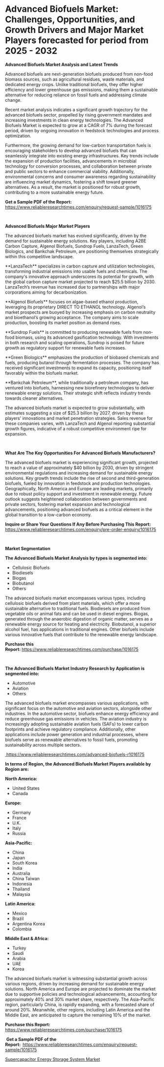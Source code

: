 <p><h1>Advanced Biofuels Market: Challenges, Opportunities, and Growth Drivers and Major Market Players forecasted for period from 2025 - 2032</h1></p><p><strong>Advanced Biofuels Market Analysis and Latest Trends</strong></p>
<p><p>Advanced biofuels are next-generation biofuels produced from non-food biomass sources, such as agricultural residues, waste materials, and dedicated energy crops. Unlike traditional biofuels, they offer higher efficiency and lower greenhouse gas emissions, making them a sustainable alternative for reducing reliance on fossil fuels and addressing climate change. </p><p>Recent market analysis indicates a significant growth trajectory for the advanced biofuels sector, propelled by rising government mandates and increasing investments in clean energy technologies. The Advanced Biofuels Market is expected to grow at a CAGR of 7% during the forecast period, driven by ongoing innovation in feedstock technologies and process optimization. </p><p>Furthermore, the growing demand for low-carbon transportation fuels is encouraging stakeholders to develop advanced biofuels that can seamlessly integrate into existing energy infrastructures. Key trends include the expansion of production facilities, advancements in microbial technology for conversion processes, and collaboration between private and public sectors to enhance commercial viability. Additionally, environmental concerns and consumer awareness regarding sustainability are influencing market dynamics, fostering a shift toward greener alternatives. As a result, the market is positioned for robust growth, contributing to a more sustainable energy future.</p></p>
<p><strong>Get a Sample PDF of the Report:&nbsp;</strong> <a href="https://www.reliableresearchtimes.com/enquiry/request-sample/1016175?utm_campaign=2204&utm_medium=2&utm_source=Github&utm_content=ia&utm_term=13022025&utm_id=advanced-biofuels">https://www.reliableresearchtimes.com/enquiry/request-sample/1016175</a></p>
<p>&nbsp;</p>
<p><strong>Advanced Biofuels Major Market Players</strong></p>
<p><p>The advanced biofuels market has evolved significantly, driven by the demand for sustainable energy solutions. Key players, including A2BE Carbon Capture, Algenol Biofuels, Sundrop Fuels, LanzaTech, Green Biologics, and Bankchak Petroleum, are positioning themselves strategically within this competitive landscape.</p><p>**LanzaTech** specializes in carbon capture and utilization technologies, transforming industrial emissions into usable fuels and chemicals. The company's innovative approach underscores its potential for growth, with the global carbon capture market projected to reach $25.5 billion by 2030. LanzaTech’s revenue has increased due to partnerships with major corporations aiming for decarbonization.</p><p>**Algenol Biofuels** focuses on algae-based ethanol production, leveraging its proprietary DIRECT TO ETHANOL technology. Algenol’s market prospects are buoyed by increasing emphasis on carbon neutrality and bioethanol’s growing acceptance. The company aims to scale production, boosting its market position as demand rises.</p><p>**Sundrop Fuels** is committed to producing renewable fuels from non-food biomass, using its advanced gasification technology. With investments in both research and scaling operations, Sundrop is poised for future growth as regulatory support for renewable fuels increases.</p><p>**Green Biologics** emphasizes the production of biobased chemicals and fuels, producing butanol through fermentation processes. The company has received significant investments to expand its capacity, positioning itself favorably within the biofuels market.</p><p>**Bankchak Petroleum**, while traditionally a petroleum company, has ventured into biofuels, harnessing new biorefinery technologies to deliver renewable energy solutions. Their strategic shift reflects industry trends towards cleaner alternatives.</p><p>The advanced biofuels market is expected to grow substantially, with estimates suggesting a size of $25.3 billion by 2027, driven by these players' innovations and market penetration strategies. Sales revenue for these companies varies, with LanzaTech and Algenol reporting substantial growth figures, indicative of a robust competitive environment ripe for expansion.</p></p>
<p>&nbsp;</p>
<p><strong>What Are The Key Opportunities For Advanced Biofuels Manufacturers?</strong></p>
<p><p>The advanced biofuels market is experiencing significant growth, projected to reach a value of approximately $40 billion by 2030, driven by stringent environmental regulations and increasing demand for sustainable energy solutions. Key growth trends include the rise of second and third-generation biofuels, fueled by innovation in feedstock and production technologies. Geographically, North America and Europe are leading markets, primarily due to robust policy support and investment in renewable energy. Future outlook suggests heightened collaboration between governments and private sectors, fostering market expansion and technological advancements, positioning advanced biofuels as a critical element in the global transition to a low-carbon economy.</p></p>
<p><strong>Inquire or Share Your Questions If Any Before Purchasing This Report:</strong> <a href="https://www.reliableresearchtimes.com/enquiry/pre-order-enquiry/1016175?utm_campaign=2204&utm_medium=2&utm_source=Github&utm_content=ia&utm_term=13022025&utm_id=advanced-biofuels">https://www.reliableresearchtimes.com/enquiry/pre-order-enquiry/1016175</a></p>
<p>&nbsp;</p>
<p><strong>Market Segmentation</strong></p>
<p><strong>The Advanced Biofuels Market Analysis by types is segmented into:</strong></p>
<p><ul><li>Cellulosic Biofuels</li><li>Biodiesels</li><li>Biogas</li><li>Biobutanol</li><li>Others</li></ul></p>
<p><p>The advanced biofuels market encompasses various types, including cellulosic biofuels derived from plant materials, which offer a more sustainable alternative to traditional fuels. Biodiesels are produced from vegetable oils or animal fats and can be used in diesel engines. Biogas, generated through the anaerobic digestion of organic matter, serves as a renewable energy source for heating and electricity. Biobutanol, a superior alcohol fuel, has applications in traditional engines. Other biofuels include various innovative fuels that contribute to the renewable energy landscape.</p></p>
<p><strong>Purchase this Report:&nbsp;</strong><a href="https://www.reliableresearchtimes.com/purchase/1016175?utm_campaign=2204&utm_medium=2&utm_source=Github&utm_content=ia&utm_term=13022025&utm_id=advanced-biofuels">https://www.reliableresearchtimes.com/purchase/1016175</a></p>
<p>&nbsp;</p>
<p><strong>The Advanced Biofuels Market Industry Research by Application is segmented into:</strong></p>
<p><ul><li>Automotive</li><li>Aviation</li><li>Others</li></ul></p>
<p><p>The advanced biofuels market encompasses various applications, with significant focus on the automotive and aviation sectors, alongside other industries. In the automotive sector, biofuels enhance energy efficiency and reduce greenhouse gas emissions in vehicles. The aviation industry is increasingly adopting sustainable aviation fuels (SAFs) to lower carbon footprints and achieve regulatory compliance. Additionally, other applications include power generation and industrial processes, where biofuels serve as renewable alternatives to fossil fuels, promoting sustainability across multiple sectors.</p></p>
<p><a href="https://www.reliableresearchtimes.com/advanced-biofuels-r1016175?utm_campaign=2204&utm_medium=2&utm_source=Github&utm_content=ia&utm_term=13022025&utm_id=advanced-biofuels">&nbsp;https://www.reliableresearchtimes.com/advanced-biofuels-r1016175</a></p>
<p><strong>In terms of Region, the Advanced Biofuels Market Players available by Region are:</strong></p>
<p>
    <p> <strong> North America: </strong>
        <ul>
            <li>United States</li>
            <li>Canada</li>
        </ul>
        </p> 
    <p> <strong> Europe: </strong>
        <ul>
            <li>Germany</li>
            <li>France</li>
            <li>U.K.</li>
            <li>Italy</li>
            <li>Russia</li>
        </ul>
        </p> 
    <p> <strong> Asia-Pacific: </strong>
        <ul>
            <li>China</li>
            <li>Japan</li>
            <li>South Korea</li>
            <li>India</li>
            <li>Australia</li>
            <li>China Taiwan</li>
            <li>Indonesia</li>
            <li>Thailand</li>
            <li>Malaysia</li>
        </ul>
        </p> 
    <p> <strong> Latin America: </strong>
        <ul>
            <li>Mexico</li>
            <li>Brazil</li>
            <li>Argentina Korea</li>
            <li>Colombia</li>
        </ul>
        </p> 
    <p> <strong> Middle East & Africa: </strong>
        <ul>
            <li>Turkey</li>
            <li>Saudi</li>
            <li>Arabia</li>
            <li>UAE</li>
            <li>Korea</li>
        </ul>
    </p>
    </p>
<p><p>The advanced biofuels market is witnessing substantial growth across various regions, driven by increasing demand for sustainable energy solutions. North America and Europe are projected to dominate the market due to supportive policies and technological advancements, accounting for approximately 40% and 30% market share, respectively. The Asia-Pacific region, particularly China, is rapidly expanding, with a forecasted share of around 20%. Meanwhile, other regions, including Latin America and the Middle East, are anticipated to capture the remaining 10% of the market.</p></p>
<p><strong>Purchase this Report: </strong><a href="https://www.reliableresearchtimes.com/purchase/1016175?utm_campaign=2204&utm_medium=2&utm_source=Github&utm_content=ia&utm_term=13022025&utm_id=advanced-biofuels">https://www.reliableresearchtimes.com/purchase/1016175</a></p>
<p>&nbsp;<strong>Get a Sample PDF of the Report:&nbsp;&nbsp;</strong><a href="https://www.reliableresearchtimes.com/enquiry/request-sample/1016175?utm_campaign=2204&utm_medium=2&utm_source=Github&utm_content=ia&utm_term=13022025&utm_id=advanced-biofuels">https://www.reliableresearchtimes.com/enquiry/request-sample/1016175</a></p>
<p><strong></strong></p>
<p><p><a href="https://github.com/tambraunrue691969/Market-Research-Report-List-1/blob/main/supercapacitor-energy-storage-system-market.md?utm_campaign=2204&utm_medium=2&utm_source=Github&utm_content=ia&utm_term=13022025&utm_id=advanced-biofuels">Supercapacitor Energy Storage System Market</a></p></p>